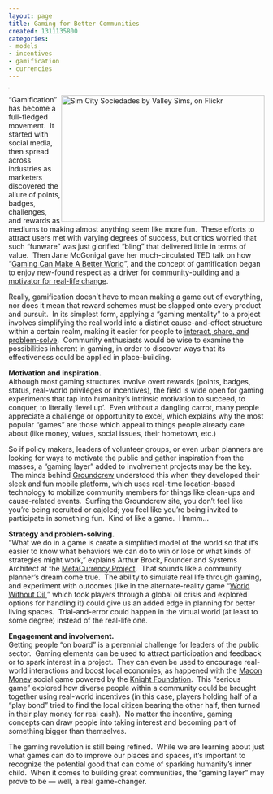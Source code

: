 ```yaml
---
layout: page
title: Gaming for Better Communities
created: 1311135800
categories:
- models
- incentives
- gamification
- currencies
---
```

<nav class="share-icons"><p><span class="linkedin"><span class="IN-widget" style="line-height: 1; vertical-align: baseline; display: inline-block; text-align: center;"><span style="padding: 0pt ! important; margin: 0pt ! important; text-indent: 0pt ! important; display: inline-block ! important; vertical-align: baseline ! important; font-size: 1px ! important;"><span id="li_ui_li_gen_1311135529733_0"><a id="li_ui_li_gen_1311135529733_0-link"><span id="li_ui_li_gen_1311135529733_0-logo">in</span><span id="li_ui_li_gen_1311135529733_0-title"><span id="li_ui_li_gen_1311135529733_0-title-text">S</span></span></a></span></span></span></span></p></nav><p><img alt="Sim City Sociedades by Valley Sims, on Flickr" class="alignright" src="http://farm3.static.flickr.com/2681/4360103520_734c3e1a14.jpg" style="width: 400px; height: 249px; float: right;">“Gamification” has become a full-fledged movement. &nbsp;It started with social media, then spread across industries as marketers discovered the allure of points, badges, challenges, and rewards as mediums to making almost anything seem like more fun. &nbsp;These efforts to attract users met with varying degrees of success, but critics worried that such “funware” was just glorified “bling” that delivered little in terms of value. &nbsp;Then Jane McGonigal gave her much-circulated TED talk on how “<a href="http://blog.ted.com/2010/03/17/gaming_can_make/">Gaming Can Make A Better World</a>”, and the concept of gamification began to enjoy new-found respect as a driver for community-building and a <a href="http://articles.latimes.com/2010/dec/26/entertainment/la-ca-gamification-20101226">motivator for real-life change</a>.</p><p>Really, gamification doesn’t have to mean making a game out of everything, nor does it mean that reward schemes must be slapped onto every product and pursuit. &nbsp;In its simplest form, applying a “gaming mentality” to a project involves simplifying the real world into a distinct cause-and-effect structure within a certain realm, making it easier for people to <a href="http://shareable.net/blog/where-the-game-layer-really-counts-sharing-community">interact, share, and problem-solve</a>. &nbsp;Community enthusiasts would be wise to examine the possibilities inherent in gaming, in order to discover ways that its effectiveness could be applied in place-building.</p><p><strong>Motivation and inspiration.</strong><br> Although most gaming structures involve overt rewards (points, badges, status, real-world privileges or incentives), the field is wide open for gaming experiments that tap into humanity’s intrinsic motivation to succeed, to conquer, to literally ‘level up’. &nbsp;Even without a dangling carrot, many people appreciate a challenge or opportunity to excel, which explains why the most popular “games” are those which appeal to things people already care about (like money, values, social issues, their hometown, etc.)</p><p>So if policy makers, leaders of volunteer groups, or even urban planners are looking for ways to motivate the public and gather inspiration from the masses, a “gaming layer” added to involvement projects may be the key. &nbsp;The minds behind <a href="http://groundcrew.us/">Groundcrew</a> understood this when they developed their sleek and fun mobile platform, which uses real-time location-based technology to mobilize community members for things like clean-ups and cause-related events. &nbsp;Surfing the Groundcrew site, you don’t feel like you’re being recruited or cajoled; you feel like you’re being invited to participate in something fun. &nbsp;Kind of like a game. &nbsp;Hmmm…</p><p><strong>Strategy and problem-solving.</strong><br> “What we do in a game is create a simplified model of the world so that it’s easier to know what behaviors we can do to win or lose or what kinds of strategies might work,” explains Arthur Brock, Founder and Systems Architect at the <a href="http://www.metacurrency.org/">MetaCurrency Project</a>. &nbsp;That sounds like a community planner’s dream come true. &nbsp;The ability to simulate real life through gaming, and experiment with outcomes (like in the alternate-reality game “<a href="http://www.worldwithoutoil.org/metaabout.htm">World Without Oil</a>,” which took players through a global oil crisis and explored options for handling it) could give us an added edge in planning for better living spaces. &nbsp;Trial-and-error could happen in the virtual world (at least to some degree) instead of the real-life one.</p><p><strong>Engagement and involvement.</strong><br> Getting people “on board” is a perennial challenge for leaders of the public sector. &nbsp;Gaming elements can be used to attract participation and feedback or to spark interest in a project. &nbsp;They can even be used to encourage real-world interactions and boost local economies, as happened with the <a href="http://www.maconmoney.org/">Macon Money</a> social game powered by the <a href="http://www.knightfoundation.org/news/press_room/knight_press_releases/detail.dot?id=370129">Knight Foundation</a>. &nbsp;This “serious game” explored how diverse people within a community could be brought together using real-world incentives (in this case, players holding half of a “play bond” tried to find the local citizen bearing the other half, then turned in their play money for real cash). &nbsp;No matter the incentive, gaming concepts can draw people into taking interest and becoming part of something bigger than themselves.</p><p>The gaming revolution is still being refined. &nbsp;While we are learning about just what games can do to improve our places and spaces, it’s important to recognize the potential good that can come of sparking humanity’s inner child. &nbsp;When it comes to building great communities, the “gaming layer” may prove to be — well, a real game-changer.</p>
